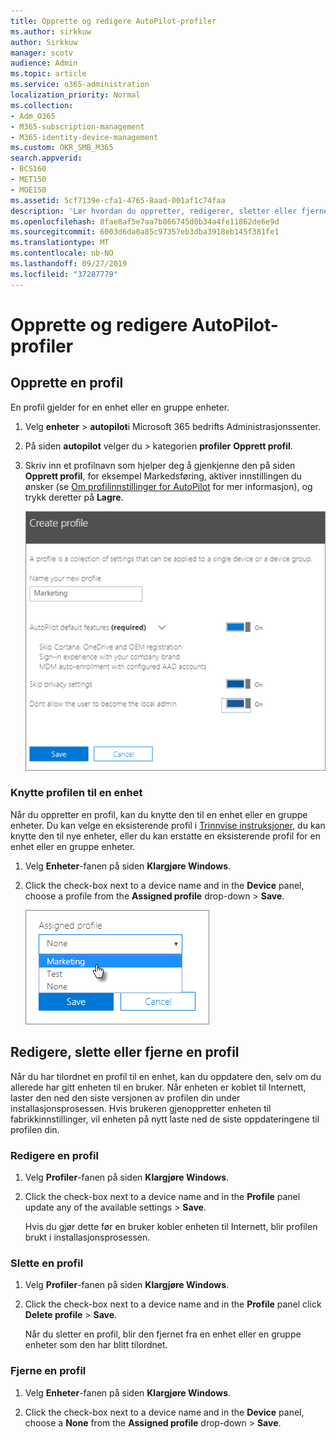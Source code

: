 ```yaml
---
title: Opprette og redigere AutoPilot-profiler
ms.author: sirkkuw
author: Sirkkuw
manager: scotv
audience: Admin
ms.topic: article
ms.service: o365-administration
localization_priority: Normal
ms.collection:
- Adm_O365
- M365-subscription-management
- M365-identity-device-management
ms.custom: OKR_SMB_M365
search.appverid:
- BCS160
- MET150
- MOE150
ms.assetid: 5cf7139e-cfa1-4765-8aad-001af1c74faa
description: 'Lær hvordan du oppretter, redigerer, sletter eller fjerner AutoPilot-profiler. '
ms.openlocfilehash: 8fae8af5e7aa7b866745d0b34a4fe11862de6e9d
ms.sourcegitcommit: 6003d6da0a85c97357eb3dba3918eb145f381fe1
ms.translationtype: MT
ms.contentlocale: nb-NO
ms.lasthandoff: 09/27/2019
ms.locfileid: "37287779"
---
```

# <a name="create-and-edit-autopilot-profiles"></a>Opprette og redigere AutoPilot-profiler

## <a name="create-a-profile"></a>Opprette en profil

En profil gjelder for en enhet eller en gruppe enheter.
  
1. Velg **enheter** \> **autopilot**i Microsoft 365 bedrifts Administrasjonssenter.
  
2. På siden **autopilot** velger du \> kategorien **profiler** **Opprett profil**.
    
3. Skriv inn et profilnavn som hjelper deg å gjenkjenne den på siden **Opprett profil**, for eksempel Markedsføring, aktiver innstillingen du ønsker (se [Om profilinnstillinger for AutoPilot](autopilot-profile-settings.md) for mer informasjon), og trykk deretter på **Lagre**.
    
    ![Enter name and turn on settings in the Create profile panel.](media/63b5a00d-6a5d-48d0-9557-e7531e80702a.png)
  
### <a name="apply-profile-to-a-device"></a>Knytte profilen til en enhet

Når du oppretter en profil, kan du knytte den til en enhet eller en gruppe enheter. Du kan velge en eksisterende profil i [Trinnvise instruksjoner](add-autopilot-devices-and-profile.md), du kan knytte den til nye enheter, eller du kan erstatte en eksisterende profil for en enhet eller en gruppe enheter. 
  
1. Velg **Enheter**-fanen på siden **Klargjøre Windows**. 
    
2. Click the check-box next to a device name and in the **Device** panel, choose a profile from the **Assigned profile** drop-down \> **Save**.
    
    ![In the Device panel, select an Assigned profile to apply it.](media/ed0ce33f-9241-4403-a5de-2dddffdc6fb9.png)
  
## <a name="edit-delete-or-remove-a-profile"></a>Redigere, slette eller fjerne en profil

Når du har tilordnet en profil til en enhet, kan du oppdatere den, selv om du allerede har gitt enheten til en bruker. Når enheten er koblet til Internett, laster den ned den siste versjonen av profilen din under installasjonsprosessen. Hvis brukeren gjenoppretter enheten til fabrikkinnstillinger, vil enheten på nytt laste ned de siste oppdateringene til profilen din. 
  
### <a name="edit-a-profile"></a>Redigere en profil

1. Velg **Profiler**-fanen på siden **Klargjøre Windows**. 
    
2. Click the check-box next to a device name and in the **Profile** panel update any of the available settings \> **Save**.
    
    Hvis du gjør dette før en bruker kobler enheten til Internett, blir profilen brukt i installasjonsprosessen.
    
### <a name="delete-a-profile"></a>Slette en profil

1. Velg **Profiler**-fanen på siden **Klargjøre Windows**. 
    
2. Click the check-box next to a device name and in the **Profile** panel click **Delete profile** \> **Save**.
    
    Når du sletter en profil, blir den fjernet fra en enhet eller en gruppe enheter som den har blitt tilordnet.
    
### <a name="remove-a-profile"></a>Fjerne en profil

1. Velg **Enheter**-fanen på siden **Klargjøre Windows**. 
    
2. Click the check-box next to a device name and in the **Device** panel, choose a **None** from the **Assigned profile** drop-down \> **Save**.
    
